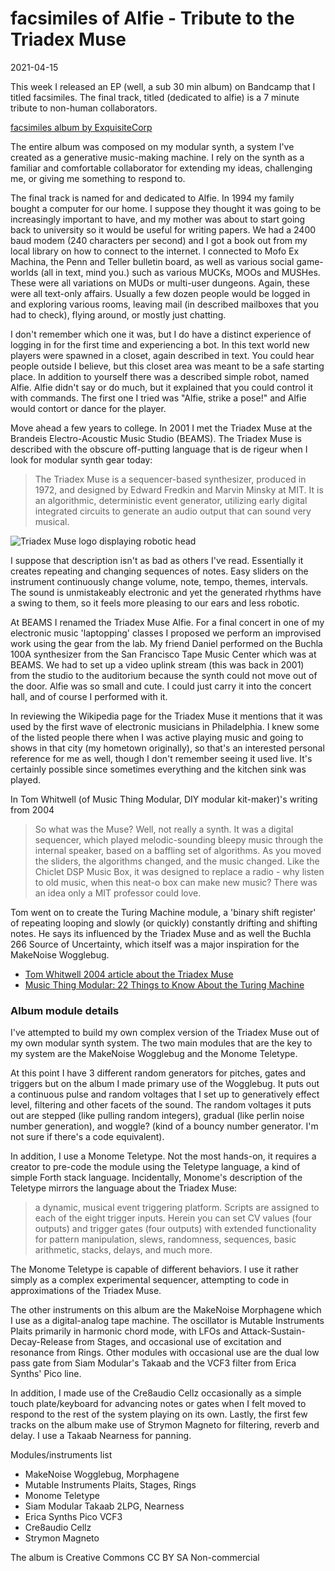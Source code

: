 # facsimiles of Alfie - Tribute to the Triadex Muse

2021-04-15

This week I released an EP (well, a sub 30 min album) on Bandcamp that I titled facsimiles. The final track, titled (dedicated to alfie) is a 7 minute tribute to non-human collaborators. 

[facsimiles album by ExquisiteCorp](https://exquisitecorp.bandcamp.com/album/facsimiles) 

The entire album was composed on my modular synth, a system I've created as a generative music-making machine. I rely on the synth as a familiar and comfortable collaborator for extending my ideas, challenging me, or giving me something to respond to.

The final track is named for and dedicated to Alfie. In 1994 my family bought a computer for our home. I suppose they thought it was going to be increasingly important to have, and my mother was about to start going back to university so it would be useful for writing papers. We had a 2400 baud modem (240 characters per second) and I got a book out from my local library on how to connect to the internet. I connected to Mofo Ex Machina, the Penn and Teller bulletin board, as well as various social game-worlds (all in text, mind you.) such as various MUCKs, MOOs and MUSHes. These were all variations on MUDs or multi-user dungeons. Again, these were all text-only affairs. Usually a few dozen people would be logged in and exploring various rooms, leaving mail (in described mailboxes that you had to check), flying around, or mostly just chatting. 

I don't remember which one it was, but I do have a distinct experience of logging in for the first time and experiencing a bot. In this text world new players were spawned in a closet, again described in text. You could hear people outside I believe, but this closet area was meant to be a safe starting place. In addition to yourself there was a described simple robot, named Alfie. Alfie didn't say or do much, but it explained that you could control it with commands. The first one I tried was "Alfie, strike a pose!" and Alfie would contort or dance for the player.

Move ahead a few years to college. In 2001 I met the Triadex Muse at the Brandeis Electro-Acoustic Music Studio (BEAMS). The Triadex Muse is described with the obscure off-putting language that is de rigeur when I look for modular synth gear today:

> The Triadex Muse is a sequencer-based synthesizer, produced in 1972, and designed by Edward Fredkin and Marvin Minsky at MIT. It is an algorithmic, deterministic event generator, utilizing early digital integrated circuits to generate an audio output that can sound very musical.

![Triadex Muse logo displaying robotic head](images/computer-for-people.jpg)

I suppose that description isn't as bad as others I've read. Essentially it creates repeating and changing sequences of notes. Easy sliders on the instrument continuously change volume, note, tempo, themes, intervals. The sound is unmistakeably electronic and yet the generated rhythms have a swing to them, so it feels more pleasing to our ears and less robotic. 

At BEAMS I renamed the Triadex Muse Alfie. For a final concert in one of my electronic music 'laptopping' classes I proposed we perform an improvised work using the gear from the lab. My friend Daniel performed on the Buchla 100A synthesizer from the San Francisco Tape Music Center which was at BEAMS. We had to set up a video uplink stream (this was back in 2001) from the studio to the auditorium because the synth could not move out of the door. Alfie was so small and cute. I could just carry it into the concert hall, and of course I performed with it.

In reviewing the Wikipedia page for the Triadex Muse it mentions that it was used by the first wave of electronic musicians in Philadelphia. I knew some of the listed people there when I was active playing music and going to shows in that city (my hometown originally), so that's an interested personal reference for me as well, though I don't remember seeing it used live. It's certainly possible since sometimes everything and the kitchen sink was played.


In Tom Whitwell (of Music Thing Modular, DIY modular kit-maker)'s writing from 2004

> So what was the Muse? Well, not really a synth. It was a digital sequencer, which played melodic-sounding bleepy music through the internal speaker, based on a baffling set of algorithms. As you moved the sliders, the algorithms changed, and the music changed. Like the Chiclet DSP Music Box, it was designed to replace a radio - why listen to old music, when this neat-o box can make new music? There was an idea only a MIT professor could love.

Tom went on to create the Turing Machine module, a 'binary shift register' of repeating looping and slowly (or quickly) constantly drifting and shifting notes. He says its influenced by the Triadex Muse and as well the Buchla 266 Source of Uncertainty, which itself was a major inspiration for the MakeNoise Wogglebug.

- [Tom Whitwell 2004 article about the Triadex Muse](https://www.engadget.com/2004-11-27-music-thing-the-triadex-muse.html)
- [Music Thing Modular: 22 Things to Know About the Turing Machine](https://musicthing.co.uk/pages/turing.html)

### Album module details

I've attempted to build my own complex version of the Triadex Muse out of my own modular synth system. The two main modules that are the key to my system are the MakeNoise Wogglebug and the Monome Teletype.

At this point I have 3 different random generators for pitches, gates and triggers but on the album I made primary use of the Wogglebug. It puts out a continuous pulse and random voltages that I set up to generatively effect level, filtering and other facets of the sound. The random voltages it puts out are stepped (like pulling random integers), gradual (like perlin noise number generation), and woggle? (kind of a bouncy number generator. I'm not sure if there's a code equivalent).  

In addition, I use a Monome Teletype. Not the most hands-on, it requires a creator to pre-code the module using the Teletype language, a kind of simple Forth stack language. Incidentally, Monome's description of the Teletype mirrors the language about the Triadex Muse:

> a dynamic, musical event triggering platform. Scripts are assigned to each of the eight trigger inputs. Herein you can set CV values (four outputs) and trigger gates (four outputs) with extended functionality for pattern manipulation, slews, randomness, sequences, basic arithmetic, stacks, delays, and much more.

The Monome Teletype is capable of different behaviors. I use it rather simply as a complex experimental sequencer, attempting to code in approximations of the Triadex Muse. 

The other instruments on this album are the MakeNoise Morphagene which I use as a digital-analog tape machine. The oscillator is Mutable Instruments Plaits primarily in harmonic chord mode, with LFOs and Attack-Sustain-Decay-Release from Stages, and occasional use of excitation and resonance from Rings. Other modules with occasional use are the dual low pass gate from Siam Modular's Takaab and the VCF3 filter from Erica Synths' Pico line. 

In addition, I made use of the Cre8audio Cellz occasionally as a simple touch plate/keyboard for advancing notes or gates when I felt moved to respond to the rest of the system playing on its own. Lastly, the first few tracks on the album make use of Strymon Magneto for filtering, reverb and delay. I use a Takaab Nearness for panning.

Modules/instruments list

- MakeNoise Wogglebug, Morphagene
- Mutable Instruments Plaits, Stages, Rings
- Monome Teletype
- Siam Modular Takaab 2LPG, Nearness
- Erica Synths Pico VCF3
- Cre8audio Cellz
- Strymon Magneto

The album is Creative Commons CC BY SA Non-commercial
